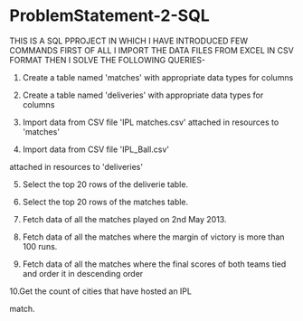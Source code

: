 # ProblemStatement-2-SQL
THIS IS A SQL PPROJECT IN WHICH I HAVE INTRODUCED FEW COMMANDS 
FIRST OF ALL
I IMPORT THE DATA FILES FROM EXCEL IN CSV FORMAT
THEN I SOLVE THE FOLLOWING QUERIES-
1. Create a table named 'matches' with appropriate data types for columns

2. Create a table named 'deliveries' with appropriate data types for columns

3. Import data from CSV file 'IPL matches.csv' attached in resources to 'matches'

4. Import data from CSV file 'IPL_Ball.csv'

attached in resources to 'deliveries'

5. Select the top 20 rows of the deliverie table.

6. Select the top 20 rows of the matches table.

7. Fetch data of all the matches played on 2nd May 2013.

8. Fetch data of all the matches where the margin of victory is more than 100 runs.

9. Fetch data of all the matches where the final scores of both teams tied and order it
in descending order

10.Get the count of cities that have hosted an IPL

match.
